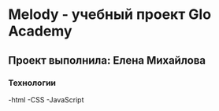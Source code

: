 # Melody - учебный проект Glo Academy
## Проект выполнила: Елена Михайлова
### Технологии
-html
-CSS
-JavaScript
